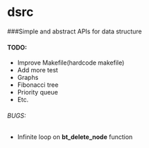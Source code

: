 dsrc
=================

###Simple and abstract APIs for data structure

#### TODO:
- Improve Makefile(hardcode makefile)
- Add more test
- Graphs 
- Fibonacci tree
- Priority queue
- Etc.


###### BUGS:
- Infinite loop on **bt_delete_node** function
